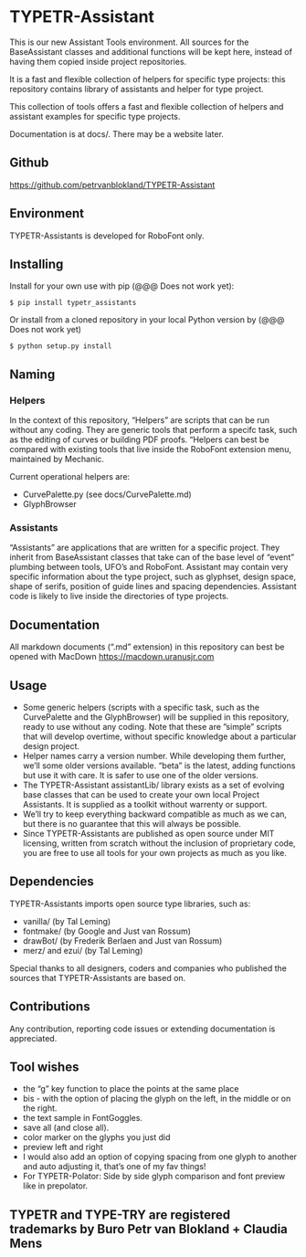 # TYPETR-Assistant

This is our new Assistant Tools environment.
All sources for the BaseAssistant classes and additional functions will be kept here, instead of having them copied inside project repositories.

It is a fast and flexible collection of helpers for specific type projects: this repository contains library of assistants and helper for type project.

This collection of tools offers a fast and flexible collection of helpers and assistant examples for specific type projects.

Documentation is at docs/. There may be a website later.

## Github

https://github.com/petrvanblokland/TYPETR-Assistant

## Environment

TYPETR-Assistants is developed for RoboFont only.

## Installing

Install for your own use with pip (@@@ Does not work yet):

    $ pip install typetr_assistants
    
Or install from a cloned repository in your local Python version by (@@@ Does not work yet)

	$ python setup.py install

## Naming

### Helpers

In the context of this repository, “Helpers” are scripts that can be run without any coding. They are generic tools that perform a specifc task, such as the editing of curves or building PDF proofs. “Helpers can best be compared with existing tools that live inside the RoboFont extension menu, maintained by Mechanic.

Current operational helpers are:

* CurvePalette.py (see docs/CurvePalette.md)
* GlyphBrowser

### Assistants

“Assistants” are applications that are written for a specific project. They inherit from BaseAssistant classes that take can of the base level of “event” plumbing between tools, UFO’s and RoboFont. Assistant may contain very specific information about the type project, such as glyphset, design space, shape of serifs, position of guide lines and spacing dependencies. Assistant code is likely to live inside the directories of type projects.

## Documentation

All markdown documents (“.md” extension) in this repository can best be opened with MacDown https://macdown.uranusjr.com

## Usage

* Some generic helpers (scripts with a specific task, such as the CurvePalette and the GlyphBrowser) will be supplied in this repository, ready to use without any coding. Note that these are ”simple” scripts that will develop overtime, without specific knowledge about a particular design project.
* Helper names carry a version number. While developing them further, we’ll some older versions available. “beta” is the latest, adding functions but use it with care. It is safer to use one of the older versions.
* The TYPETR-Assistant assistantLib/ library exists as a set of evolving base classes that can be used to create your own local Project Assistants. It is supplied as a toolkit without warrenty or support.  
* We’ll try to keep everything backward compatible as much as we can, but there is no guarantee that this will always be possible.
* Since TYPETR-Assistants are published as open source under MIT licensing, written from scratch without the inclusion of proprietary code, you are free to use all tools for your own projects as much as you like.

## Dependencies

TYPETR-Assistants imports open source type libraries, such as:

* vanilla/ (by Tal Leming)
* fontmake/ (by Google and Just van Rossum)
* drawBot/ (by Frederik Berlaen and Just van Rossum)
* merz/ and ezui/ (by Tal Leming) 

Special thanks to all designers, coders and companies who published the sources that TYPETR-Assistants are based on.

## Contributions

Any contribution, reporting code issues or extending documentation is appreciated.

## Tool wishes

* the “g” key function to place the points at the same place
* bis - with the option of placing the glyph on the left, in the middle or on the right.
* the text sample in FontGoggles.
* save all (and close all).
* color marker on the glyphs you just did
* preview left and right
* I would also add an option of copying spacing from one glyph to another and auto adjusting it, that’s one of my fav things!
* For TYPETR-Polator: Side by side glyph comparison and font preview like in prepolator.

## TYPETR and TYPE-TRY are registered trademarks by Buro Petr van Blokland + Claudia Mens